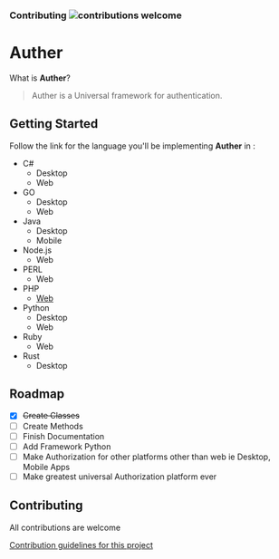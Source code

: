### Contributing ![contributions welcome](https://img.shields.io/badge/contributions-welcome-brightgreen.svg?style=flat)

# Auther

What is **Auther**?

> Auther is a Universal framework for authentication.

## Getting Started

Follow the link for the language you'll be implementing **Auther** in :

- C#
   - Desktop
   - Web
- GO
   - Desktop
   - Web
- Java
   - Desktop
   - Mobile
- Node.js
   - Web
- PERL
   - Web
- PHP
   - [Web](Documentation/PHP/getting_started.md)
- Python
   - Desktop
   - Web
- Ruby
   - Web
- Rust
   - Desktop

## Roadmap

- [x] ~~Create Classes~~
- [ ] Create Methods
- [ ] Finish Documentation
- [ ] Add Framework Python
- [ ] Make Authorization for other platforms other than web ie Desktop, Mobile Apps
- [ ] Make greatest universal Authorization platform ever

## Contributing

All contributions are welcome

[Contribution guidelines for this project](CONTRIBUTING.md)